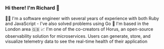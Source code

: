 ### Hi there! I'm Richard 👋

👨‍💻 I'm a software engineer with several years of experience with both Ruby and JavaScript - I've also solved problems using Go
📍 I'm based in the London area 🇬🇧
📈 I'm one of the co-creators of Horus, an open-source observability solution for microservices. Users can generate, store, and visualize telemetry data to see the real-time health of their application 

<!--
**richwynmorris/richwynmorris** is a ✨ _special_ ✨ repository because its `README.md` (this file) appears on your GitHub profile.

Here are some ideas to get you started:

- 🔭 I’m currently working on ...
- 🌱 I’m currently learning ...
- 👯 I’m looking to collaborate on ...
- 🤔 I’m looking for help with ...
- 💬 Ask me about ...
- 📫 How to reach me: ...
- 😄 Pronouns: ...
- ⚡ Fun fact: ...
-->

